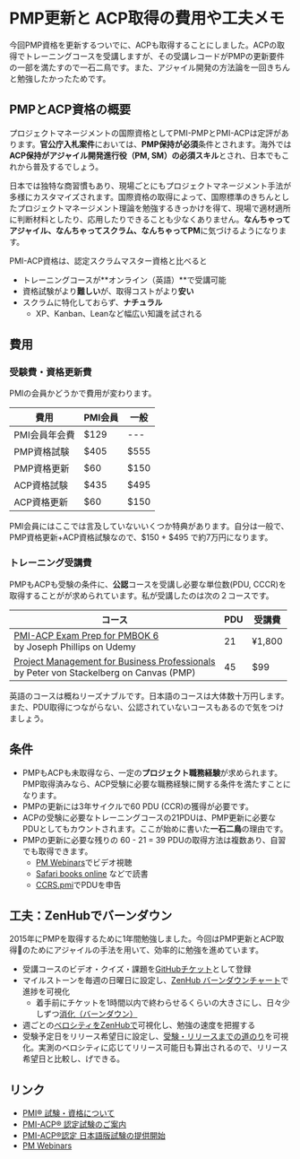 # PMP更新と ACP取得の費用や工夫メモ

今回PMP資格を更新するついでに、ACPも取得することにしました。ACPの取得でトレーニングコースを受講しますが、その受講レコードがPMPの更新要件の一部を満たすので一石二鳥です。また、アジャイル開発の方法論を一回きちんと勉強したかったためです。

 ## PMPとACP資格の概要
プロジェクトマネージメントの国際資格としてPMI-PMPとPMI-ACPは定評があります。**官公庁入札案件**においては、**PMP保持が必須**条件とされます。海外では**ACP保持がアジャイル開発進行役（PM, SM）の必須スキル**とされ、日本でもこれから普及するでしょう。

日本では独特な商習慣もあり、現場ごとにもプロジェクトマネージメント手法が多様にカスタマイズされます。国際資格の取得によって、国際標準のきちんとしたプロジェクトマネージメント理論を勉強するきっかけを得て、現場で適材適所に判断材料としたり、応用したりできることも少なくありません。**なんちゃってアジャイル、なんちゃってスクラム、なんちゃってPM**に気づけるようになります。

PMI-ACP資格は、認定スクラムマスター資格と比べると

- トレーニングコースが**オンライン（英語）**で受講可能
- 資格試験がより**難しい**が、取得コストがより**安い**
- スクラムに特化しておらず、**ナチュラル**
    - XP、Kanban、Leanなど幅広い知識を試される

## 費用

### 受験費・資格更新費
PMIの会員かどうかで費用が変わります。

| 費用 | PMI会員 | 一般
|--|--|--
| PMI会員年会費 | $129 | ---
| PMP資格試験 | $405 | $555
| PMP資格更新 | $60 | $150
| ACP資格試験 | $435 | $495
| ACP資格更新 | $60 | $150

PMI会員にはここでは言及していないいくつか特典があります。自分は一般で、PMP資格更新+ACP資格試験なので、$150 + $495 で約7万円になります。

### トレーニング受講費

PMPもACPも受験の条件に、**公認**コースを受講し必要な単位数(PDU, CCCR)を取得することがが求められています。私が受講したのは次の２コースです。

|コース | PDU | 受講費
|--|--|--
| [PMI-ACP Exam Prep for PMBOK 6](https://www.udemy.com/pmiacp_21pdus/learn/v4/overview) <br> by Joseph Phillips on Udemy | 21 | ¥1,800
| [Project Management for Business Professionals](https://www.canvas.net/courses/project-management-for-business-professionals-4) <br>by Peter von Stackelberg on Canvas (PMP)| 45 | $99 

英語のコースは概ねリーズナブルです。日本語のコースは大体数十万円します。また、PDU取得につながらない、公認されていないコースもあるので気をつけましょう。

 ## 条件

- PMPもACPも未取得なら、一定の**プロジェクト職務経験**が求められます。PMP取得済みなら、ACP受験に必要な職務経験に関する条件を満たすことになります。
- PMPの更新には3年サイクルで60 PDU (CCR)の獲得が必要です。
- ACPの受験に必要なトレーニングコースの21PDUは、PMP更新に必要なPDUとしてもカウントされます。ここが始めに書いた**一石二鳥**の理由です。
- PMPの更新に必要な残りの 60 - 21 = 39 PDUの取得方法は複数あり、自習でも取得できます。
	- [PM Webinars](https://www.projectmanagement.com/Webinars/webinarMainOnDemand.cfm)でビデオ視聴
	- [Safari books online](https://www.safaribooksonline.com/topics/project-management?active=&expanded=&addl_expanded=&format=all&publishers=all&sort_order=added) などで読書
	- [CCRS.pmi](https://ccrs.pmi.org/)でPDUを申告
 
## 工夫：ZenHubでバーンダウン

2015年にPMPを取得するために1年間勉強しました。今回はPMP更新とACP取得のためにアジャイルの手法を用いて、効率的に勉強を進めています。

- 受講コースのビデオ・クイズ・課題を[GitHubチケット](https://github.com/vochicong/progress/issues)として登録
- マイルストーンを毎週の日曜日に設定し、[ZenHub バーンダウンチャート](https://app.zenhub.com/workspace/o/vochicong/progress/reports?report=burndown&milestoneId=3257374)で進捗を可視化
	- 着手前にチケットを1時間以内で終わらせるくらいの大きさにし、日々少しずつ[消化（バーンダウン）](https://app.zenhub.com/workspace/o/vochicong/progress/reports?report=burndown&milestoneId=3257374)
- 週ごとの[ベロシティをZenHubで](https://app.zenhub.com/workspace/o/vochicong/progress/reports?report=velocity)可視化し、勉強の速度を把握する
- 受験予定日をリリース希望日に設定し、[受験・リリースまでの道のり](https://app.zenhub.com/workspace/o/vochicong/progress/reports?report=release&release=5ad2b36e2185b94f60c38bc3)を可視化。実測のベロシティに応じてリリース可能日も算出されるので、リリース希望日と比較し、げできる。

 ## リンク

- [PMI® 試験・資格について](https://www.pmi-japan.org/pmp_license/)
- [PMI-ACP® 認定試験のご案内](https://www.pmi-japan.org/pmp_license/pmisupregsup/pmi-acp.php)
- [PMI-ACP®認定 日本語版試験の提供開始](https://www.pmi-japan.org/news/pm_license/2018_03_27_pmi-acp_delay.php)
- [PM Webinars](https://www.projectmanagement.com/Webinars/webinarMainOnDemand.cfm)
<!--stackedit_data:
eyJoaXN0b3J5IjpbMTYzMzcyNTA3OCwyMDUzMzA5Njc2LDkwNz
c5NzA1NywtMTI0NjU2MzcxOCw0NDI3NzcxMTEsLTU0MTg4OTYz
OCw2Mzc5NDg2MDJdfQ==
-->